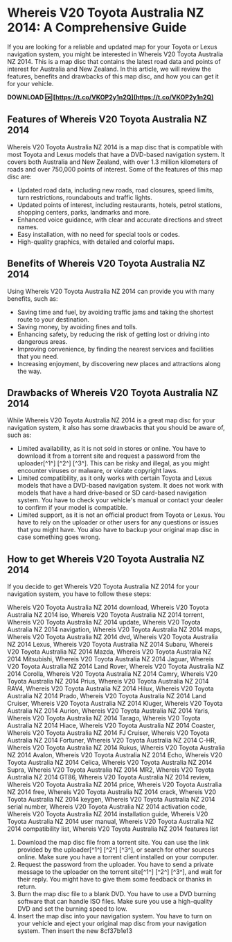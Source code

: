 # Whereis V20 Toyota Australia NZ 2014: A Comprehensive Guide
 
If you are looking for a reliable and updated map for your Toyota or Lexus navigation system, you might be interested in Whereis V20 Toyota Australia NZ 2014. This is a map disc that contains the latest road data and points of interest for Australia and New Zealand. In this article, we will review the features, benefits and drawbacks of this map disc, and how you can get it for your vehicle.
 
**DOWNLOAD 🆗 [https://t.co/VKOP2y1n2Q](https://t.co/VKOP2y1n2Q)**


 
## Features of Whereis V20 Toyota Australia NZ 2014
 
Whereis V20 Toyota Australia NZ 2014 is a map disc that is compatible with most Toyota and Lexus models that have a DVD-based navigation system. It covers both Australia and New Zealand, with over 1.3 million kilometers of roads and over 750,000 points of interest. Some of the features of this map disc are:
 
- Updated road data, including new roads, road closures, speed limits, turn restrictions, roundabouts and traffic lights.
- Updated points of interest, including restaurants, hotels, petrol stations, shopping centers, parks, landmarks and more.
- Enhanced voice guidance, with clear and accurate directions and street names.
- Easy installation, with no need for special tools or codes.
- High-quality graphics, with detailed and colorful maps.

## Benefits of Whereis V20 Toyota Australia NZ 2014
 
Using Whereis V20 Toyota Australia NZ 2014 can provide you with many benefits, such as:

- Saving time and fuel, by avoiding traffic jams and taking the shortest route to your destination.
- Saving money, by avoiding fines and tolls.
- Enhancing safety, by reducing the risk of getting lost or driving into dangerous areas.
- Improving convenience, by finding the nearest services and facilities that you need.
- Increasing enjoyment, by discovering new places and attractions along the way.

## Drawbacks of Whereis V20 Toyota Australia NZ 2014
 
While Whereis V20 Toyota Australia NZ 2014 is a great map disc for your navigation system, it also has some drawbacks that you should be aware of, such as:

- Limited availability, as it is not sold in stores or online. You have to download it from a torrent site and request a password from the uploader[^1^] [^2^] [^3^]. This can be risky and illegal, as you might encounter viruses or malware, or violate copyright laws.
- Limited compatibility, as it only works with certain Toyota and Lexus models that have a DVD-based navigation system. It does not work with models that have a hard drive-based or SD card-based navigation system. You have to check your vehicle's manual or contact your dealer to confirm if your model is compatible.
- Limited support, as it is not an official product from Toyota or Lexus. You have to rely on the uploader or other users for any questions or issues that you might have. You also have to backup your original map disc in case something goes wrong.

## How to get Whereis V20 Toyota Australia NZ 2014
 
If you decide to get Whereis V20 Toyota Australia NZ 2014 for your navigation system, you have to follow these steps:
 
Whereis V20 Toyota Australia NZ 2014 download,  Whereis V20 Toyota Australia NZ 2014 iso,  Whereis V20 Toyota Australia NZ 2014 torrent,  Whereis V20 Toyota Australia NZ 2014 update,  Whereis V20 Toyota Australia NZ 2014 navigation,  Whereis V20 Toyota Australia NZ 2014 maps,  Whereis V20 Toyota Australia NZ 2014 dvd,  Whereis V20 Toyota Australia NZ 2014 Lexus,  Whereis V20 Toyota Australia NZ 2014 Subaru,  Whereis V20 Toyota Australia NZ 2014 Mazda,  Whereis V20 Toyota Australia NZ 2014 Mitsubishi,  Whereis V20 Toyota Australia NZ 2014 Jaguar,  Whereis V20 Toyota Australia NZ 2014 Land Rover,  Whereis V20 Toyota Australia NZ 2014 Corolla,  Whereis V20 Toyota Australia NZ 2014 Camry,  Whereis V20 Toyota Australia NZ 2014 Prius,  Whereis V20 Toyota Australia NZ 2014 RAV4,  Whereis V20 Toyota Australia NZ 2014 Hilux,  Whereis V20 Toyota Australia NZ 2014 Prado,  Whereis V20 Toyota Australia NZ 2014 Land Cruiser,  Whereis V20 Toyota Australia NZ 2014 Kluger,  Whereis V20 Toyota Australia NZ 2014 Aurion,  Whereis V20 Toyota Australia NZ 2014 Yaris,  Whereis V20 Toyota Australia NZ 2014 Tarago,  Whereis V20 Toyota Australia NZ 2014 Hiace,  Whereis V20 Toyota Australia NZ 2014 Coaster,  Whereis V20 Toyota Australia NZ 2014 FJ Cruiser,  Whereis V20 Toyota Australia NZ 2014 Fortuner,  Whereis V20 Toyota Australia NZ 2014 C-HR,  Whereis V20 Toyota Australia NZ 2014 Rukus,  Whereis V20 Toyota Australia NZ 2014 Avalon,  Whereis V20 Toyota Australia NZ 2014 Echo,  Whereis V20 Toyota Australia NZ 2014 Celica,  Whereis V20 Toyota Australia NZ 2014 Supra,  Whereis V20 Toyota Australia NZ 2014 MR2,  Whereis V20 Toyota Australia NZ 2014 GT86,  Whereis V20 Toyota Australia NZ 2014 review,  Whereis V20 Toyota Australia NZ 2014 price,  Whereis V20 Toyota Australia NZ 2014 free,  Whereis V20 Toyota Australia NZ 2014 crack,  Whereis V20 Toyota Australia NZ 2014 keygen,  Whereis V20 Toyota Australia NZ 2014 serial number,  Whereis V20 Toyota Australia NZ 2014 activation code,  Whereis V20 Toyota Australia NZ 2014 installation guide,  Whereis V20 Toyota Australia NZ 2014 user manual,  Whereis V20 Toyota Australia NZ 2014 compatibility list,  Whereis V20 Toyota Australia NZ 2014 features list

1. Download the map disc file from a torrent site. You can use the link provided by the uploader[^1^] [^2^] [^3^], or search for other sources online. Make sure you have a torrent client installed on your computer.
2. Request the password from the uploader. You have to send a private message to the uploader on the torrent site[^1^] [^2^] [^3^], and wait for their reply. You might have to give them some feedback or thanks in return.
3. Burn the map disc file to a blank DVD. You have to use a DVD burning software that can handle ISO files. Make sure you use a high-quality DVD and set the burning speed to low.
4. Insert the map disc into your navigation system. You have to turn on your vehicle and eject your original map disc from your navigation system. Then insert the new 8cf37b1e13


